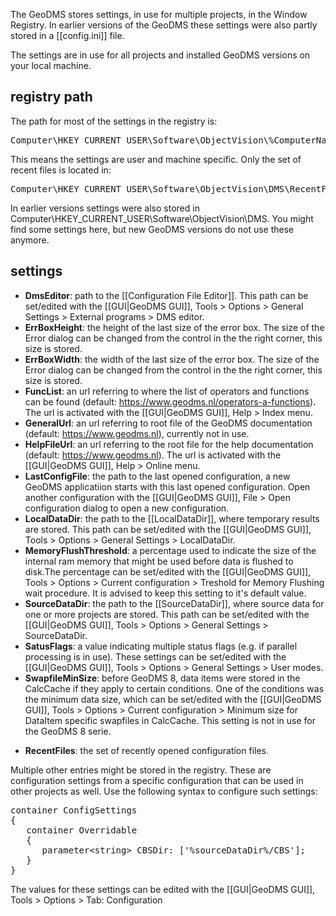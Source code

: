 The GeoDMS stores settings, in use for multiple projects, in the Window Registry. In earlier versions of the GeoDMS these settings were also partly stored in a [[config.ini]] file.

The settings are in use for all projects and installed GeoDMS versions on your local machine.

## registry path

The path for most of the settings in the registry is: 
<pre>
Computer\HKEY_CURRENT_USER\Software\ObjectVision\%ComputerName%\GeoDMS.
</pre>

This means the settings are user and machine specific. Only the set of recent files is located in:
<pre>
Computer\HKEY_CURRENT_USER\Software\ObjectVision\DMS\RecentFiles 
</pre>

In earlier versions settings were also stored in Computer\\HKEY_CURRENT_USER\\Software\\ObjectVision\\DMS. You might find some settings here, but new GeoDMS versions do not use these anymore.

## settings

-   **DmsEditor**: path to the [[Configuration File Editor]]. This path can be set/edited with the [[GUI|GeoDMS GUI]], Tools > Options > General Settings > External programs > DMS editor.
-   **ErrBoxHeight**: the height of the last size of the error box. The size of the Error dialog can be changed from the control in the the right corner, this size is stored.
-   **ErrBoxWidth**: the width of the last size of the error box. The size of the Error dialog can be changed from the control in the the right corner, this size is stored.
-   **FuncList**: an url referring to where the list of operators and functions can be found (default: <https://www.geodms.nl/operators-a-functions>). The url is activated with the [[GUI|GeoDMS GUI]], Help > Index menu.
-   **GeneralUrl**: an url referring to root file of the GeoDMS documentation (default: <https://www.geodms.nl>), currently not in use.
-   **HelpFileUrl**: an url referring to the root file for the help documentation (default: <https://www.geodms.nl>). The url is activated with the [[GUI|GeoDMS GUI]], Help > Online menu.
-   **LastConfigFile**: the path to the last opened configuration, a new  GeoDMS applicatiion starts with this last opened configuration. Open another configuration with the [[GUI|GeoDMS GUI]], File > Open configuration dialog to open a new configuration.
-   **LocalDataDir**: the path to the [[LocalDataDir]], where temporary results are stored. This path can be set/edited with the [[GUI|GeoDMS GUI]], Tools > Options > General Settings > LocalDataDir.
-   **MemoryFlushThreshold**: a percentage used to indicate the size of the internal ram memory that might be used before data is flushed to disk.The percentage can be set/edited with the [[GUI|GeoDMS GUI]], Tools > Options > Current configuration > Treshold for Memory Flushing wait procedure. 
      It is advised to keep this setting to it's default value.
-   **SourceDataDir**: the path to the [[SourceDataDir]], where source data for one or more projects are stored. This path can be set/edited with  the [[GUI|GeoDMS GUI]], Tools > Options > General Settings > SourceDataDir.
-   **SatusFlags**: a value indicating multiple status flags (e.g. if parallel processing is in use). These settings can be set/edited with the [[GUI|GeoDMS GUI]], Tools > Options > General Settings > User modes.
-   **SwapfileMinSize**: before GeoDMS 8, data items were stored in the CalcCache if they apply to certain  conditions. One of the conditions was the minimum data size, which can be set/edited with the [[GUI|GeoDMS GUI]], Tools > Options > Current configuration > Minimum size for DataItem specific swapfiles in CalcCache.
      This setting is not in use for the GeoDMS 8 serie.
<!-- -->
-   **RecentFiles**: the set of recently opened configuration files.

Multiple other entries might be stored in the registry. These are configuration settings from a specific configuration that can be used in other projects as well. Use the following syntax to configure such settings:

<pre>
container ConfigSettings 
{
   container Overridable 
   {
      parameter&lt;string&gt; CBSDir: ['%sourceDataDir%/CBS'];
   }
}
</pre>

The values for these settings can be edited with the [[GUI|GeoDMS GUI]], Tools > Options > Tab: Configuration